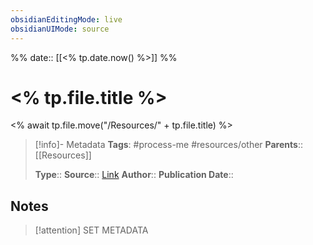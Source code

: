 ```yaml
---
obsidianEditingMode: live
obsidianUIMode: source
---
```

%%
date:: [[<% tp.date.now() %>]]
%%

# <% tp.file.title %>
<% await tp.file.move("/Resources/" + tp.file.title) %>
> [!info]- Metadata
> **Tags**: #process-me #resources/other
> **Parents**:: [[Resources]]
> 
> **Type**:: 
> **Source**:: [Link]()
> **Author**:: 
> **Publication Date**:: 

## Notes

> [!attention] SET METADATA